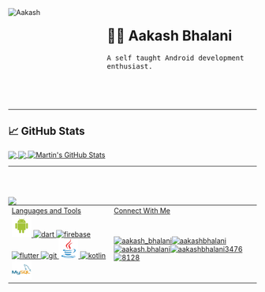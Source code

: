 <img align="left" width="200" height="200" alt="Aakash" src="https://media.giphy.com/media/SWoSkN6DxTszqIKEqv/giphy.gif"/>

<h1 align="left">👨‍💻 Aakash Bhalani</h1>

<p align="left">
  <samp>A self taught Android development enthusiast.
  </samp>
  </p>
<br> <br>
<br>
 <hr>
 
 ## &#x1f4c8; GitHub Stats

<a href="https://github.com/Aakash1121/FavDish">
  <img align="center" src="https://github-readme-stats.vercel.app/api/pin/?username=Aakash1121&repo=FavDish&title_color=ffffff&text_color=c9cacc&icon_color=2bbc8a&bg_color=1d1f21&border_color=0062FF" />
</a>

<a href="https://github.com/Aakash1121/WeatherForecast">
  <img align="center" src="https://github-readme-stats.vercel.app/api/pin/?username=Aakash1121&repo=WeatherForecast&title_color=ffffff&text_color=c9cacc&icon_color=2bbc8a&bg_color=1d1f21&border_color=0062FF" />
</a>  

</a>
<a href="https://github.com/Aakash1121/Aakash1121">
  <img align="center" src="https://github-readme-stats.vercel.app/api?username=Aakash1121&show_icons=true&line_height=27&count_private=true&title_color=ffffff&text_color=c9cacc&icon_color=2bbc8a&bg_color=1d1f21&border_color=0062FF" alt="Martin's GitHub Stats" />
</a>

<hr>

<br> <br>

 <a href="https://github.com/Aakash1121/Aakash1121">
  <img align="left"  src="https://github-readme-stats.vercel.app/api/top-langs/?username=Aakash1121&hide=java,html,tex&title_color=ffffff&text_color=c9cacc&icon_color=2bbc8a&bg_color=1d1f21&langs_count=3&border_color=FFFF00" />
	
	
<table>
  <tr >
      <td>
      Languages and Tools
      </td>
      <td>
      Connect With Me 
      </td>
      
  </tr>
	<tr>
		<td>
			<!-- Languages and Tools -->
			 <a href="https://developer.android.com" target="_blank" rel="noreferrer"> <img src="https://raw.githubusercontent.com/devicons/devicon/master/icons/android/android-original-wordmark.svg" alt="android" width="40" height="40"/> </a> <a href="https://dart.dev" target="_blank" rel="noreferrer"> <img src="https://www.vectorlogo.zone/logos/dartlang/dartlang-icon.svg" alt="dart" width="40" height="40"/> </a> <a href="https://firebase.google.com/" target="_blank" rel="noreferrer"> <img src="https://www.vectorlogo.zone/logos/firebase/firebase-icon.svg" alt="firebase" width="40" height="40"/> </a> <a href="https://flutter.dev" target="_blank" rel="noreferrer"> <img src="https://www.vectorlogo.zone/logos/flutterio/flutterio-icon.svg" alt="flutter" width="40" height="40"/> </a> <a href="https://git-scm.com/" target="_blank" rel="noreferrer"> <img src="https://www.vectorlogo.zone/logos/git-scm/git-scm-icon.svg" alt="git" width="40" height="40"/> </a> <a href="https://www.java.com" target="_blank" rel="noreferrer"> <img src="https://raw.githubusercontent.com/devicons/devicon/master/icons/java/java-original.svg" alt="java" width="40" height="40"/> </a> <a href="https://kotlinlang.org" target="_blank" rel="noreferrer"> <img src="https://www.vectorlogo.zone/logos/kotlinlang/kotlinlang-icon.svg" alt="kotlin" width="40" height="40"/> </a> <a href="https://www.mysql.com/" target="_blank" rel="noreferrer"> <img src="https://raw.githubusercontent.com/devicons/devicon/master/icons/mysql/mysql-original-wordmark.svg" alt="mysql" width="40" height="40"/> </a>
	 </td>
		<td>
			<!--  Connect With Me -->
			<a href="https://twitter.com/aakash_bhalani" target="blank" rel="noreferrer"><img src="https://raw.githubusercontent.com/rahuldkjain/github-profile-readme-generator/master/src/images/icons/Social/twitter.svg" alt="aakash_bhalani" height="30" width="40" /></a><a href="https://linkedin.com/in/aakashbhalani" target="blank" rel="noreferrer"><img src="https://raw.githubusercontent.com/rahuldkjain/github-profile-readme-generator/master/src/images/icons/Social/linked-in-alt.svg" alt="aakashbhalani" height="30" width="40" /></a><a href="https://instagram.com/aakash.bhalani" target="blank" rel="noreferrer"><img src="https://raw.githubusercontent.com/rahuldkjain/github-profile-readme-generator/master/src/images/icons/Social/instagram.svg" alt="aakash.bhalani" height="30" width="40" /></a><a href="https://www.leetcode.com/aakashbhalani3476" target="blank" rel="noreferrer"><img src="https://raw.githubusercontent.com/rahuldkjain/github-profile-readme-generator/master/src/images/icons/Social/leet-code.svg" alt="aakashbhalani3476" height="30" width="40" /></a><a href="https://discord.gg/8128" target="blank" ><img src="https://raw.githubusercontent.com/rahuldkjain/github-profile-readme-generator/master/src/images/icons/Social/discord.svg" alt="8128" height="30" width="40" /></a>
		</td>
   
</table>
<!---
<h3>open source projects</h3>


| Project  🚧 | Stars :star: | Forks 🍴 | Issues ❌ | Pull Requests 🌿 |
|---------|-------|-------|--------|---------------|
| Jsoning | ![GitHub stars](https://img.shields.io/github/stars/Aakash1121/jsoning?style=for-the-badge) | ![GitHub Forks](https://img.shields.io/github/forks/Aakash1121/jsoning?style=for-the-badge) | ![GitHub Issues](https://img.shields.io/github/issues/Aakash1121/jsoning?style=for-the-badge) | ![GitHub PRs](https://img.shields.io/github/issues-pr/Aakash1121/jsoning?style=for-the-badge) |
| MarkMe | ![GitHub stars](https://img.shields.io/github/stars/Aakash1121/markme?style=for-the-badge) | ![GitHub Forks](https://img.shields.io/github/forks/Aakash1121Aakash1121Aakash1121Aakash1121Aakash1121Aakash1121Aakash1121Aakash1121Aakash1121/markme?style=for-the-badge) | ![GitHub Issues](https://img.shields.io/github/issues/Aakash1121/markme?style=for-the-badge) | ![GitHub PRs](https://img.shields.io/github/issues-pr/Aakash1121Aakash1121Aakash1121Aakash1121Aakash1121Aakash1121Aakash1121Aakash1121/markme?style=for-the-badge) |
| GlitchyPastePen | ![GitHub stars](https://img.shields.io/github/stars/Aakash1121/GlitchyPastePen?style=for-the-badge) | ![GitHub Forks](https://img.shields.io/github/forks/Aakash1121Aakash1121Aakash1121Aakash1121Aakash1121Aakash1121Aakash1121/GlitchyPastePen?style=for-the-badge) | ![GitHub Issues](https://img.shields.io/github/issues/Aakash1121Aakash1121Aakash1121Aakash1121Aakash1121Aakash1121/GlitchyPastePen?style=for-the-badge) | ![GitHub PRs](https://img.shields.io/github/issues-pr/Aakash1121/GlitchyPastePen?style=for-the-badge) |
| REHeader | ![GitHub stars](https://img.shields.io/github/stars/Aakash1121/REHeader?style=for-the-badge) | ![GitHub Forks](https://img.shields.io/github/forks/Aakash1121Aakash1121Aakash1121Aakash1121Aakash1121/jsoning?style=for-the-badge) | ![GitHub Issues](https://img.shields.io/github/issues/Aakash1121Aakash1121Aakash1121Aakash1121/REHeader?style=for-the-badge) | ![GitHub PRs](https://img.shields.io/github/issues-pr/Aakash1121Aakash1121Aakash1121/REHeader?style=for-the-badge) |
| personal-website | ![GitHub stars](https://img.shields.io/github/stars/Aakash1121Aakash1121/personal-website?style=for-the-badge) | ![GitHub Forks](https://img.shields.io/github/forks/Aakash1121/personal-website?style=for-the-badge) | ![GitHub Issues](https://img.shields.io/github/issues/Aakash1121/personal-website?style=for-the-badge) | ![GitHub PRs](https://img.shields.io/github/issues-pr/Aakash1121/personal-website?style=for-the-badge) |
| vue-utterances | ![GitHub stars](https://img.shields.io/github/stars/Aakash1121/vue-utterances?style=for-the-badge) | ![GitHub Forks](https://img.shields.io/github/forks/Aakash1121/vue-utterances?style=for-the-badge) | ![GitHub Issues](https://img.shields.io/github/issues/Aakash1121/vue-utterances?style=for-the-badge) | ![GitHub PRs](https://img.shields.io/github/issues-pr/Aakash1121/vue-utterances?style=for-the-badge) |
-->
